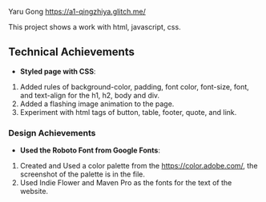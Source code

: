 
Yaru Gong
https://a1-qingzhiya.glitch.me/

This project shows a work with html, javascript, css.

## Technical Achievements
- **Styled page with CSS**: 
1. Added rules of background-color, padding, font color, font-size, font, and text-align for the h1, h2, body and div.
2. Added a flashing image animation to the page.
3. Experiment with html tags of button, table, footer, quote, and link.

### Design Achievements
- **Used the Roboto Font from Google Fonts**: 
1. Created and Used a color palette from the https://color.adobe.com/, the screenshot of the palette is in the file.
2. Used Indie Flower and Maven Pro as the fonts for the text of the website.


